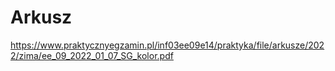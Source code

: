 # Arkusz
https://www.praktycznyegzamin.pl/inf03ee09e14/praktyka/file/arkusze/2022/zima/ee_09_2022_01_07_SG_kolor.pdf